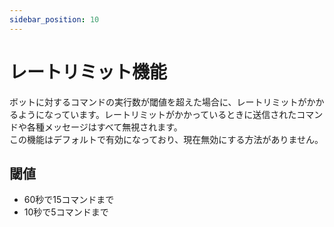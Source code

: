 ```yaml
---
sidebar_position: 10
---
```

# レートリミット機能
ボットに対するコマンドの実行数が閾値を超えた場合に、レートリミットがかかるようになっています。レートリミットがかかっているときに送信されたコマンドや各種メッセージはすべて無視されます。  
この機能はデフォルトで有効になっており、現在無効にする方法がありません。

## 閾値
- 60秒で15コマンドまで
- 10秒で5コマンドまで

